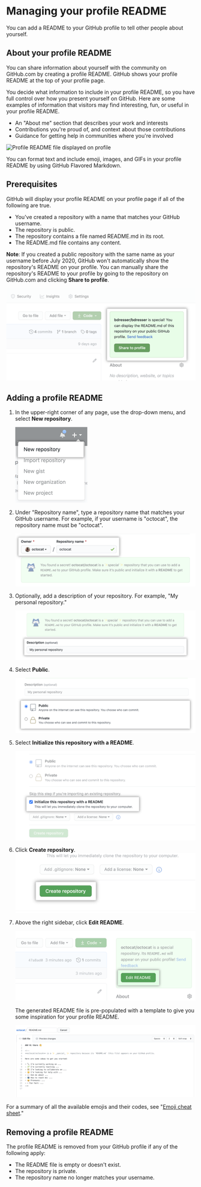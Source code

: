 Managing your profile README
============================

You can add a README to your GitHub profile to tell other people about
yourself.


About your profile README
--------------------------

You can share information about yourself with the community on
GitHub.com by creating a profile README. GitHub shows your profile
README at the top of your profile page.

You decide what information to include in your profile README, so you
have full control over how you present yourself on GitHub. Here are some
examples of information that visitors may find interesting, fun, or
useful in your profile README.

-   An \"About me\" section that describes your work and interests
-   Contributions you\'re proud of, and context about those
    contributions
-   Guidance for getting help in communities where you\'re involved

![Profile README file displayed on
profile](./images/profile-with-readme.png)

You can format text and include emoji, images, and GIFs in your profile
README by using GitHub Flavored Markdown.

Prerequisites
-------------

GitHub will display your profile README on your profile page if all of
the following are true.

-   You\'ve created a repository with a name that matches your GitHub
    username.
-   The repository is public.
-   The repository contains a file named README.md in its root.
-   The README.md file contains any content.


**Note**: If you created a public repository with the same name as your
username before July 2020, GitHub won\'t automatically show the
repository\'s README on your profile. You can manually share the
repository\'s README to your profile by going to the repository on
GitHub.com and clicking **Share to profile**.

![](./images/share-to-profile.png)


Adding a profile README
------------------------

1.  In the upper-right corner of any page, use the drop-down menu, and
    select **New repository**. 
    
    ![](./images/repo-create.png)

2.  Under \"Repository name\", type a repository name that matches your
    GitHub username. For example, if your username is \"octocat\", the
    repository name must be \"octocat\". 

    ![](./images/repo-username-match.png)

3.  Optionally, add a description of your repository. For example, \"My
    personal repository.\" 

    ![](./images/create-personal-repository-desc.png)

4.  Select **Public**. 

    ![](./images/create-personal-repository-visibility.png)

5.  Select **Initialize this repository with a README**. 
    
    ![](./images/initialize-with-readme.png)

6.  Click **Create repository**. 
    ![](./images/create-repository-button.png)

7.  Above the right sidebar, click **Edit README**. 

    ![](./images/personal-repository-edit-readme.png)

    The generated README file is pre-populated with a template to give
    you some inspiration for your profile README. 
    
    ![](./images/personal-repository-readme-template.png)

For a summary of all the available emojis and their codes, see \"[Emoji
cheat sheet](https://www.webfx.com/tools/emoji-cheat-sheet/).\"

Removing a profile README
-------------------------

The profile README is removed from your GitHub profile if any of the
following apply:

-   The README file is empty or doesn\'t exist.
-   The repository is private.
-   The repository name no longer matches your username.
